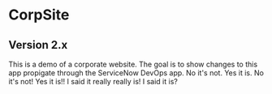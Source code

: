 # CorpSite

## Version 2.x

This is a demo of a corporate website.  The goal is to show changes to this app propigate through the ServiceNow DevOps app.
No it's not. 
Yes it is.
No it's not!
Yes it is!!
I said it really really is!
I said it is?

